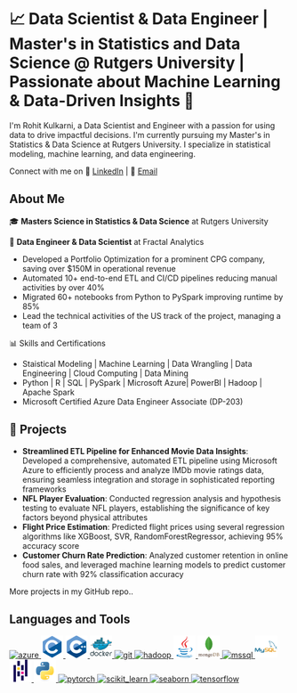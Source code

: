 # 📈 Data Scientist & Data Engineer | Master's in Statistics and Data Science @ Rutgers University | Passionate about Machine Learning & Data-Driven Insights 🌟

I'm Rohit Kulkarni, a Data Scientist and Engineer with a passion for using data to drive impactful decisions. I'm currently pursuing my Master's in Statistics & Data Science at Rutgers University. I specialize in statistical modeling, machine learning, and data engineering.

Connect with me on 📧 [LinkedIn](https://www.linkedin.com/in/rohitak8/) | 📧 [Email](mailto:rohit.kulkarni@rutgers.edu)

## About Me
🎓 **Masters Science in Statistics & Data Science** at Rutgers University

💼 **Data Engineer & Data Scientist** at Fractal Analytics
* Developed a Portfolio Optimization for a prominent CPG company, saving over $150M in operational revenue
* Automated 10+ end-to-end ETL and CI/CD pipelines reducing manual activities by over 40% 
* Migrated 60+ notebooks from Python to PySpark improving runtime by 85%
* Lead the technical activities of the US track of the project, managing a team of 3
  
📊 Skills and Certifications
* Staistical Modeling | Machine Learning | Data Wrangling | Data Engineering | Cloud Computing | Data Mining
* Python | R | SQL | PySpark | Microsoft Azure| PowerBI | Hadoop | Apache Spark
* Microsoft Certified Azure Data Engineer Associate (DP-203)

## 🚀 Projects
- **Streamlined ETL Pipeline for Enhanced Movie Data Insights**: Developed a comprehensive, automated ETL pipeline using Microsoft Azure to efficiently process and analyze IMDb movie ratings data, ensuring seamless integration and storage in sophisticated reporting frameworks
- **NFL Player Evaluation**: Conducted regression analysis and hypothesis testing to evaluate NFL players, establishing the significance of key factors beyond physical attributes
- **Flight Price Estimation**: Predicted flight prices using several regression algorithms like XGBoost, SVR, RandomForestRegressor, achieving 95% accuracy score
- **Customer Churn Rate Prediction**: Analyzed customer retention in online food sales, and leveraged machine learning models to predict customer churn rate with 92% classification accuracy

More projects in my GitHub repo..

## Languages and Tools
<p align="left"> <a href="https://azure.microsoft.com/en-in/" target="_blank" rel="noreferrer"> <img src="https://www.vectorlogo.zone/logos/microsoft_azure/microsoft_azure-icon.svg" alt="azure" width="40" height="40"/> </a> <a href="https://www.cprogramming.com/" target="_blank" rel="noreferrer"> <img src="https://raw.githubusercontent.com/devicons/devicon/master/icons/c/c-original.svg" alt="c" width="40" height="40"/> </a> <a href="https://www.w3schools.com/cpp/" target="_blank" rel="noreferrer"> <img src="https://raw.githubusercontent.com/devicons/devicon/master/icons/cplusplus/cplusplus-original.svg" alt="cplusplus" width="40" height="40"/> </a> <a href="https://www.docker.com/" target="_blank" rel="noreferrer"> <img src="https://raw.githubusercontent.com/devicons/devicon/master/icons/docker/docker-original-wordmark.svg" alt="docker" width="40" height="40"/> </a> <a href="https://git-scm.com/" target="_blank" rel="noreferrer"> <img src="https://www.vectorlogo.zone/logos/git-scm/git-scm-icon.svg" alt="git" width="40" height="40"/> </a> <a href="https://hadoop.apache.org/" target="_blank" rel="noreferrer"> <img src="https://www.vectorlogo.zone/logos/apache_hadoop/apache_hadoop-icon.svg" alt="hadoop" width="40" height="40"/> </a> <a href="https://www.java.com" target="_blank" rel="noreferrer"> <img src="https://raw.githubusercontent.com/devicons/devicon/master/icons/java/java-original.svg" alt="java" width="40" height="40"/> </a> <a href="https://www.mongodb.com/" target="_blank" rel="noreferrer"> <img src="https://raw.githubusercontent.com/devicons/devicon/master/icons/mongodb/mongodb-original-wordmark.svg" alt="mongodb" width="40" height="40"/> </a> <a href="https://www.microsoft.com/en-us/sql-server" target="_blank" rel="noreferrer"> <img src="https://www.svgrepo.com/show/303229/microsoft-sql-server-logo.svg" alt="mssql" width="40" height="40"/> </a> <a href="https://www.mysql.com/" target="_blank" rel="noreferrer"> <img src="https://raw.githubusercontent.com/devicons/devicon/master/icons/mysql/mysql-original-wordmark.svg" alt="mysql" width="40" height="40"/> </a> <a href="https://pandas.pydata.org/" target="_blank" rel="noreferrer"> <img src="https://raw.githubusercontent.com/devicons/devicon/2ae2a900d2f041da66e950e4d48052658d850630/icons/pandas/pandas-original.svg" alt="pandas" width="40" height="40"/> </a> <a href="https://www.python.org" target="_blank" rel="noreferrer"> <img src="https://raw.githubusercontent.com/devicons/devicon/master/icons/python/python-original.svg" alt="python" width="40" height="40"/> </a> <a href="https://pytorch.org/" target="_blank" rel="noreferrer"> <img src="https://www.vectorlogo.zone/logos/pytorch/pytorch-icon.svg" alt="pytorch" width="40" height="40"/> </a> <a href="https://scikit-learn.org/" target="_blank" rel="noreferrer"> <img src="https://upload.wikimedia.org/wikipedia/commons/0/05/Scikit_learn_logo_small.svg" alt="scikit_learn" width="40" height="40"/> </a> <a href="https://seaborn.pydata.org/" target="_blank" rel="noreferrer"> <img src="https://seaborn.pydata.org/_images/logo-mark-lightbg.svg" alt="seaborn" width="40" height="40"/> </a> <a href="https://www.tensorflow.org" target="_blank" rel="noreferrer"> <img src="https://www.vectorlogo.zone/logos/tensorflow/tensorflow-icon.svg" alt="tensorflow" width="40" height="40"/> </a> </p>
